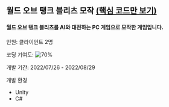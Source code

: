## 월드 오브 탱크 블리츠 모작 [(핵심 코드만 보기)](https://github.com/diesuki4/Core_Codes/tree/main/%EC%9B%94%EB%93%9C%20%EC%98%A4%EB%B8%8C%20%ED%83%B1%ED%81%AC%20%EB%B8%94%EB%A6%AC%EC%B8%A0%20%EB%AA%A8%EC%9E%91)

#### 월드 오브 탱크 블리츠를 AI와 대전하는 PC 게임으로 모작한 게임입니다.

인원: 클라이언트 2명

코딩 기여도: ![70%](https://progress-bar.dev/70)

개발 기간: 2022/07/26 - 2022/08/29

개발 환경
- Unity
- C#
